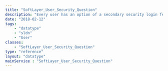 ```yaml
---
title: "SoftLayer_User_Security_Question"
description: "Every user has an option of a secondary security login feature. This SoftLayer_User_Security_Question service provides a list of security questions. "
date: "2018-02-12"
tags:
    - "datatype"
    - "sldn"
    - "User"
classes:
    - "SoftLayer_User_Security_Question"
type: "reference"
layout: "datatype"
mainService : "SoftLayer_User_Security_Question"
---
```

